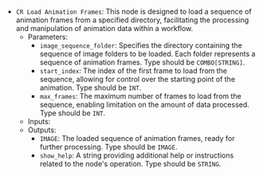 - `CR Load Animation Frames`: This node is designed to load a sequence of animation frames from a specified directory, facilitating the processing and manipulation of animation data within a workflow.
    - Parameters:
        - `image_sequence_folder`: Specifies the directory containing the sequence of image folders to be loaded. Each folder represents a sequence of animation frames. Type should be `COMBO[STRING]`.
        - `start_index`: The index of the first frame to load from the sequence, allowing for control over the starting point of the animation. Type should be `INT`.
        - `max_frames`: The maximum number of frames to load from the sequence, enabling limitation on the amount of data processed. Type should be `INT`.
    - Inputs:
    - Outputs:
        - `IMAGE`: The loaded sequence of animation frames, ready for further processing. Type should be `IMAGE`.
        - `show_help`: A string providing additional help or instructions related to the node's operation. Type should be `STRING`.
